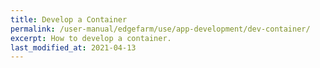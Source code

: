 ```yaml
---
title: Develop a Container
permalink: /user-manual/edgefarm/use/app-development/dev-container/
excerpt: How to develop a container.
last_modified_at: 2021-04-13
---
```

